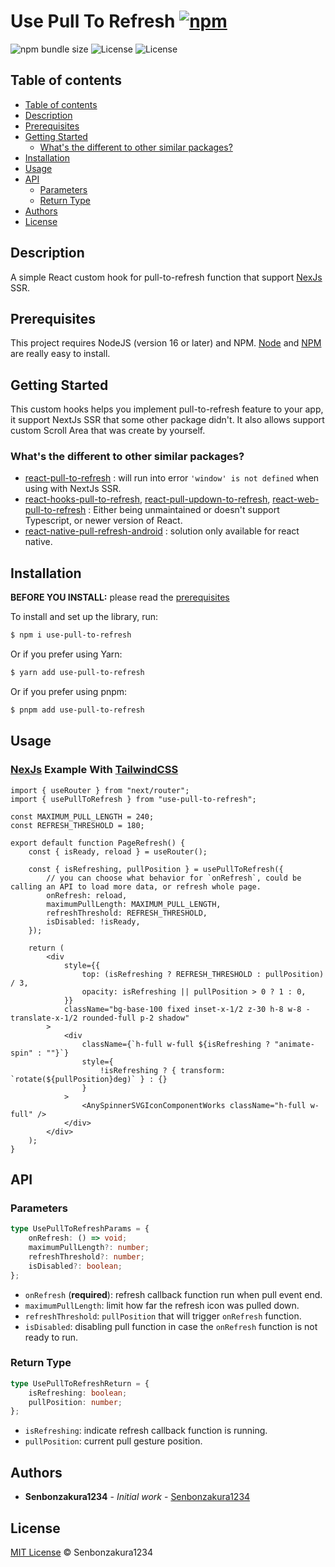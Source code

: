 <h1>Use Pull To Refresh <a href=""><img alt="npm" src="https://img.shields.io/npm/v/use-pull-to-refresh?label="></a></h1>
<img alt="npm bundle size" src="https://img.shields.io/bundlephobia/min/use-pull-to-refresh">
<img alt="License" src="https://img.shields.io/npm/l/use-pull-to-refresh">
<img alt="License" src="https://badgen.net/badge/maintained/yes/green">

## Table of contents

-  [Table of contents](#table-of-contents)
-  [Description](#description)
-  [Prerequisites](#prerequisites)
-  [Getting Started](#getting-started)
   -  [What's the different to other similar packages?](#whats-the-different-to-other-similar-packages)
-  [Installation](#installation)
-  [Usage](#usage)
-  [API](#api)
   -  [Parameters](#parameters)
   -  [Return Type](#return-type)
-  [Authors](#authors)
-  [License](#license)

## Description

A simple React custom hook for pull-to-refresh function that support [NexJs](https://nextjs.org/) SSR.

## Prerequisites

This project requires NodeJS (version 16 or later) and NPM.
[Node](http://nodejs.org/) and [NPM](https://npmjs.org/) are really easy to install.

## Getting Started

This custom hooks helps you implement pull-to-refresh feature to your app, it support NextJs SSR that some other package didn't. It also allows support custom Scroll Area that was create by yourself.

### What's the different to other similar packages?

-  [react-pull-to-refresh](https://www.npmjs.com/package/react-pull-to-refresh) : will run into error `'window' is not defined` when using with NextJs SSR.
-  [react-hooks-pull-to-refresh](https://www.npmjs.com/package/react-hooks-pull-to-refresh), [react-pull-updown-to-refresh](https://www.npmjs.com/package/react-pull-updown-to-refresh), [react-web-pull-to-refresh](https://www.npmjs.com/package/react-web-pull-to-refresh) : Either being unmaintained or doesn't support Typescript, or newer version of React.
- [react-native-pull-refresh-android](https://www.npmjs.com/package/react-native-pull-refresh-android) : solution only available for react native.

## Installation

**BEFORE YOU INSTALL:** please read the [prerequisites](#prerequisites)

To install and set up the library, run:

```sh
$ npm i use-pull-to-refresh
```

Or if you prefer using Yarn:

```sh
$ yarn add use-pull-to-refresh
```

Or if you prefer using pnpm:

```sh
$ pnpm add use-pull-to-refresh
```

## Usage

### [NexJs](https://nextjs.org/) Example With [TailwindCSS](https://tailwindcss.com/)

```tsx
import { useRouter } from "next/router";
import { usePullToRefresh } from "use-pull-to-refresh";

const MAXIMUM_PULL_LENGTH = 240;
const REFRESH_THRESHOLD = 180;

export default function PageRefresh() {
	const { isReady, reload } = useRouter();

	const { isRefreshing, pullPosition } = usePullToRefresh({
		// you can choose what behavior for `onRefresh`, could be calling an API to load more data, or refresh whole page.
		onRefresh: reload,
		maximumPullLength: MAXIMUM_PULL_LENGTH,
		refreshThreshold: REFRESH_THRESHOLD,
		isDisabled: !isReady,
	});

	return (
		<div
			style={{
				top: (isRefreshing ? REFRESH_THRESHOLD : pullPosition) / 3,
				opacity: isRefreshing || pullPosition > 0 ? 1 : 0,
			}}
			className="bg-base-100 fixed inset-x-1/2 z-30 h-8 w-8 -translate-x-1/2 rounded-full p-2 shadow"
		>
			<div
				className={`h-full w-full ${isRefreshing ? "animate-spin" : ""}`}
				style={
					!isRefreshing ? { transform: `rotate(${pullPosition}deg)` } : {}
				}
			>
				<AnySpinnerSVGIconComponentWorks className="h-full w-full" />
			</div>
		</div>
	);
}
```

## API

### Parameters

```ts
type UsePullToRefreshParams = {
	onRefresh: () => void;
	maximumPullLength?: number;
	refreshThreshold?: number;
	isDisabled?: boolean;
};
```

-  `onRefresh` (**required**): refresh callback function run when pull event end.
-  `maximumPullLength`: limit how far the refresh icon was pulled down.
-  `refreshThreshold`: `pullPosition` that will trigger `onRefresh` function.
-  `isDisabled`: disabling pull function in case the `onRefresh` function is not ready to run.

### Return Type

```ts
type UsePullToRefreshReturn = {
	isRefreshing: boolean;
	pullPosition: number;
};
```

-  `isRefreshing`: indicate refresh callback function is running.
-  `pullPosition`: current pull gesture position.

## Authors

-  **Senbonzakura1234** - _Initial work_ - [Senbonzakura1234](https://github.com/Senbonzakura1234)

## License

[MIT License](https://github.com/Senbonzakura1234/use-pull-to-refresh/blob/main/LICENSE) © Senbonzakura1234
